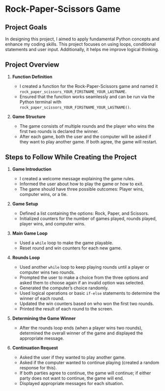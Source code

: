 # Rock-Paper-Scissors Game

## Project Goals

In designing this project, I aimed to apply fundamental Python concepts and enhance my coding skills. This project focuses on using loops, conditional statements and user input. Additionally, it helps me improve logical thinking.

## Project Overview

1. **Function Definition**
   - I created a function for the Rock-Paper-Scissors game and named it `rock_paper_scissors_YOUR_FIRSTNAME_YOUR_LASTNAME`.
   - Ensured that the function works seamlessly and can be run via the Python terminal with `rock_paper_scissors_YOUR_FIRSTNAME_YOUR_LASTNAME()`.

2. **Game Structure**
   - The game consists of multiple rounds and the player who wins the first two rounds is declared the winner.
   - After each game, both the user and the computer will be asked if they want to play another game. If both agree, the game will restart.

## Steps to Follow While Creating the Project

1. **Game Introduction**
   - I created a welcome message explaining the game rules.
   - Informed the user about how to play the game or how to exit.
   - The game should have three possible outcomes: Player wins, computer wins, or a tie.

2. **Game Setup**
   - Defined a list containing the options: Rock, Paper, and Scissors.
   - Initialized counters for the number of games played, rounds played, player wins, and computer wins.

3. **Main Game Loop**
   - Used a `while` loop to make the game playable.
   - Reset round and win counters for each new game.

4. **Rounds Loop**
   - Used another `while` loop to keep playing rounds until a player or computer wins two rounds.
   - Prompted the user to make a choice from the three options and asked them to choose again if an invalid option was selected.
   - Generated the computer’s choice randomly.
   - Used logical operations or basic `if-else` statements to determine the winner of each round.
   - Updated the win counters based on who won the first two rounds.
   - Printed the result of each round to the screen.

5. **Determining the Game Winner**
   - After the rounds loop ends (when a player wins two rounds), determined the overall winner of the game and displayed the appropriate message.

6. **Continuation Request**
   - Asked the user if they wanted to play another game.
   - Asked if the computer wanted to continue playing (created a random response for this).
   - If both parties agree to continue, the game will continue; if either party does not want to continue, the game will end.
   - Displayed appropriate messages for each situation.


